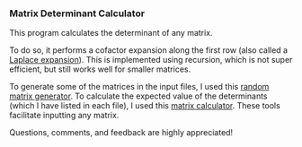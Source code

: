 ### Matrix Determinant Calculator

This program calculates the determinant of any matrix.

To do so, it performs a cofactor expansion along the first row (also called a [Laplace expansion](https://en.wikipedia.org/wiki/Laplace_expansion)). This is implemented using recursion, which is not super efficient, but still works well for smaller matrices.

To generate some of the matrices in the input files, I used this [random matrix generator](https://onlinetools.com/math/generate-random-matrix). To calculate the expected value of the determinants (which I have listed in each file), I used this [matrix calculator](https://matrixcalc.org/). These tools facilitate inputting any matrix.

Questions, comments, and feedback are highly appreciated!